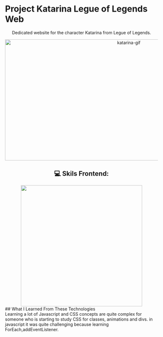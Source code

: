  # Project Katarina Legue of Legends Web
<div align="center">
    <p>
       Dedicated website for the character Katarina from Legue of Legends.
    </p>
    <img src="./src/img/Animação.gif" alt="katarina-gif" height="400px" width="800px"> 
</div>

<div align="center">
    <h2> 💻 Skils  Frontend: </h2>
      <img width="400px"  src="https://skillicons.dev/icons?i=html,css,javascript,git" />
  </div>
## What I Learned From These Technologies
<div aling="center">
  Learning a lot of Javascript and CSS concepts are quite complex for someone who is starting to study CSS for classes, animations and divs.
in javascript it was quite challenging because learning ForEach,addEventListener.
</div>




